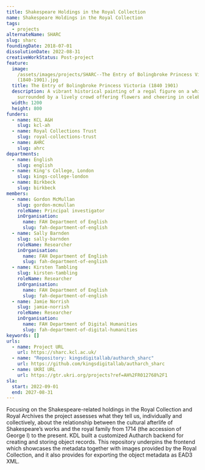 ```yaml
---
title: Shakespeare Holdings in the Royal Collection
name: Shakespeare Holdings in the Royal Collection
tags:
  - projects
alternateName: SHARC
slug: sharc
foundingDate: 2018-07-01
dissolutionDate: 2022-08-31
creativeWorkStatus: Post-project
feature:
  image:
    /assets/images/projects/SHARC--The Entry of Bolingbroke Princess Victoria
    (1840-1901).jpg
  title: The Entry of Bolingbroke Princess Victoria (1840 1901)
  description: A vibrant historical painting of a regal figure on a white horse,
    surrounded by a lively crowd offering flowers and cheering in celebration.
  width: 1200
  height: 800
funders:
  - name: KCL A&H
    slug: kcl-ah
  - name: Royal Collections Trust
    slug: royal-collections-trust
  - name: AHRC
    slug: ahrc
departments:
  - name: English
    slug: english
  - name: King's College, London
    slug: kings-college-london
  - name: Birkbeck
    slug: birkbeck
members:
  - name: Gordon McMullan
    slug: gordon-mcmullan
    roleName: Principal investigator
    inOrganisation:
      name: FAH Department of English
      slug: fah-department-of-english
  - name: Sally Barnden
    slug: sally-barnden
    roleName: Researcher
    inOrganisation:
      name: FAH Department of English
      slug: fah-department-of-english
  - name: Kirsten Tambling
    slug: kirsten-tambling
    roleName: Researcher
    inOrganisation:
      name: FAH Department of English
      slug: fah-department-of-english
  - name: Jamie Norrish
    slug: jamie-norrish
    roleName: Researcher
    inOrganisation:
      name: FAH Department of Digital Humanities
      slug: fah-department-of-digital-humanities
keywords: []
urls:
  - name: Project URL
    url: https://sharc.kcl.ac.uk/
  - name: "Repository: kingsdigitallab/autharch_sharc"
    url: https://github.com/kingsdigitallab/autharch_sharc
  - name: UKRI URL
    url: https://gtr.ukri.org/projects?ref=AH%2FR012768%2F1
sla:
  start: 2022-09-01
  end: 2027-08-31
---
```


Focusing on the Shakespeare-related holdings in the Royal Collection and Royal Archives the project assesses what they tell us, individually and collectively, about the relationship between the cultural afterlife of Shakespeare’s works and the royal family from 1714 (the accession of George I) to the present. KDL built a customized Autharch backend for creating and storing object records.
This repository underpins the frontend which showcases the metadata together with images provided by the Royal Collection, and it also provides for exporting the object metadata as EAD3 XML.
